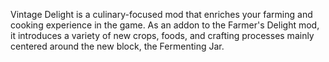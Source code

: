 Vintage Delight is a culinary-focused mod that enriches your farming and cooking experience in the game. As an addon to the Farmer's Delight mod, it introduces a variety of new crops, foods, and crafting processes mainly centered around the new block, the Fermenting Jar.
